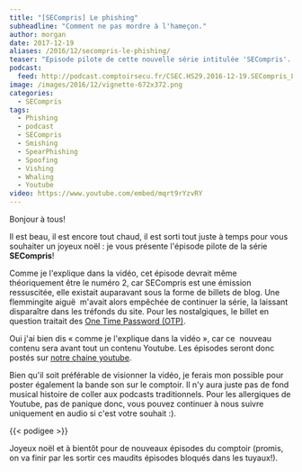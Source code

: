 ```yaml
---
title: "[SECompris] Le phishing"
subheadline: "Comment ne pas mordre à l'hameçon."
author: morgan
date: 2017-12-19
aliases: /2016/12/secompris-le-phishing/
teaser: "Episode pilote de cette nouvelle série intitulée 'SECompris'. Dans cet épisode je rappelle ce qu'est le phishing (aussi appelé hameçonnage voir... filoutage), quelles formes peut-il prendre, comment le détecter et comment s'en protéger."
podcast:
  feed: http://podcast.comptoirsecu.fr/CSEC.HS29.2016-12-19.SECompris_Le_Phishing.mp3
image: /images/2016/12/vignette-672x372.png
categories:
  - SECompris
tags:
  - Phishing
  - podcast
  - SECompris
  - Smishing
  - SpearPhishing
  - Spoofing
  - Vishing
  - Whaling
  - Youtube
video: https://www.youtube.com/embed/mqrt9rYzvRY
---
```

Bonjour à tous!

Il est beau, il est encore tout chaud, il est sorti tout juste à temps pour vous souhaiter un joyeux noël : je vous présente l'épisode pilote de la série **SECompris**!

<!--more-->

Comme je l'explique dans la vidéo, cet épisode devrait même théoriquement être le numéro 2, car SECompris est une émission ressuscitée, elle existait auparavant sous la forme de billets de blog. Une flemmingite aiguë  m'avait alors empêchée de continuer la série, la laissant disparaître dans les tréfonds du site. Pour les nostalgiques, le billet en question traitait des <a href="https://www.comptoirsecu.fr/2014/03/secompris-1-les-one-time-passwords-ou-tokens/">One Time Password (OTP)</a>.

Oui j'ai bien dis &laquo;&nbsp;comme je l'explique dans la vidéo&nbsp;&raquo;, car ce  nouveau contenu sera avant tout un contenu Youtube. Les épisodes seront donc postés sur <a href="https://www.youtube.com/channel/UCF-ljS9G2ABgsN7P83WDFhQ">notre chaine youtube</a>.

Bien qu'il soit préférable de visionner la vidéo, je ferais mon possible pour poster également la bande son sur le comptoir. Il n'y aura juste pas de fond musical histoire de coller aux podcasts traditionnels. Pour les allergiques de Youtube, pas de panique donc, vous pouvez continuer à nous suivre uniquement en audio si c'est votre souhait :).

{{< podigee >}}

Joyeux noël et à bientôt pour de nouveaux épisodes du comptoir (promis, on va finir par les sortir ces maudits épisodes bloqués dans les tuyaux!).

